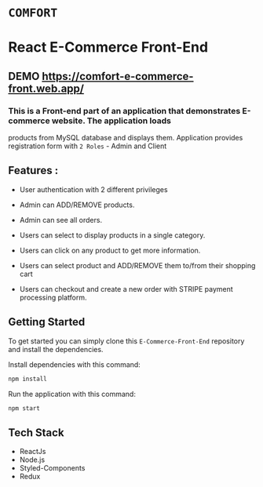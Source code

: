 # `COMFORT`
# React E-Commerce Front-End

## DEMO https://comfort-e-commerce-front.web.app/

### This is a Front-end part of an application that demonstrates E-commerce website. The application loads 
products from MySQL database and displays them. Application provides registration form with `2 Roles` - Admin and Client

## Features :
- User authentication with 2 different privileges

- Admin can ADD/REMOVE products.
- Admin can see all orders.

- Users can select to display products in a single category.
- Users can click on any product to get more information. 
- Users can select product and ADD/REMOVE them to/from their shopping cart
- Users can checkout and create a new order with STRIPE payment processing platform.

## Getting Started
To get started  you can simply clone this `E-Commerce-Front-End` repository and install the dependencies.

Install dependencies with this command:
```bash
npm install
```

Run the application with this command:
```bash
npm start
```

## Tech Stack
* ReactJs
* Node.js
* Styled-Components
* Redux

